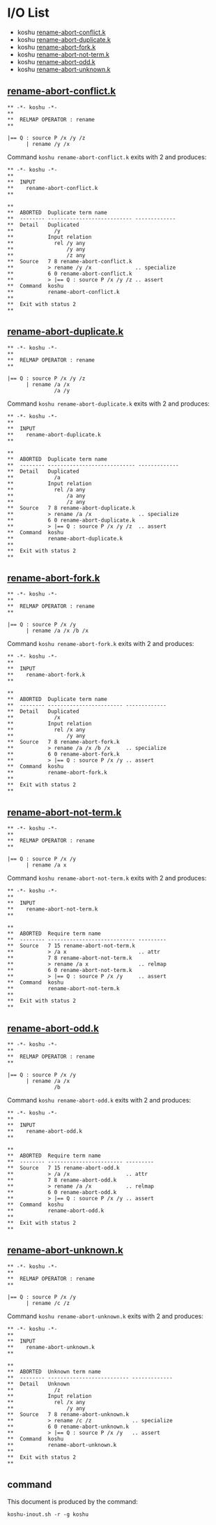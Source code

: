 # I/O List

- koshu [rename-abort-conflict.k](#rename-abort-conflictk)
- koshu [rename-abort-duplicate.k](#rename-abort-duplicatek)
- koshu [rename-abort-fork.k](#rename-abort-forkk)
- koshu [rename-abort-not-term.k](#rename-abort-not-termk)
- koshu [rename-abort-odd.k](#rename-abort-oddk)
- koshu [rename-abort-unknown.k](#rename-abort-unknownk)



## [rename-abort-conflict.k](rename-abort-conflict.k)

```
** -*- koshu -*-
**
**  RELMAP OPERATOR : rename
**

|== Q : source P /x /y /z
      | rename /y /x
```

Command `koshu rename-abort-conflict.k` exits with 2 and produces:

```
** -*- koshu -*-
**
**  INPUT
**    rename-abort-conflict.k
**

**
**  ABORTED  Duplicate term name
**  -------- --------------------------- -------------
**  Detail   Duplicated
**             /y
**           Input relation
**             rel /y any
**                 /y any
**                 /z any
**  Source   7 8 rename-abort-conflict.k
**           > rename /y /x              .. specialize
**           6 0 rename-abort-conflict.k
**           > |== Q : source P /x /y /z .. assert
**  Command  koshu
**           rename-abort-conflict.k
**
**  Exit with status 2
**
```



## [rename-abort-duplicate.k](rename-abort-duplicate.k)

```
** -*- koshu -*-
**
**  RELMAP OPERATOR : rename
**

|== Q : source P /x /y /z
      | rename /a /x
               /a /y
```

Command `koshu rename-abort-duplicate.k` exits with 2 and produces:

```
** -*- koshu -*-
**
**  INPUT
**    rename-abort-duplicate.k
**

**
**  ABORTED  Duplicate term name
**  -------- ---------------------------- -------------
**  Detail   Duplicated
**             /a
**           Input relation
**             rel /a any
**                 /a any
**                 /z any
**  Source   7 8 rename-abort-duplicate.k
**           > rename /a /x               .. specialize
**           6 0 rename-abort-duplicate.k
**           > |== Q : source P /x /y /z  .. assert
**  Command  koshu
**           rename-abort-duplicate.k
**
**  Exit with status 2
**
```



## [rename-abort-fork.k](rename-abort-fork.k)

```
** -*- koshu -*-
**
**  RELMAP OPERATOR : rename
**

|== Q : source P /x /y
      | rename /a /x /b /x
```

Command `koshu rename-abort-fork.k` exits with 2 and produces:

```
** -*- koshu -*-
**
**  INPUT
**    rename-abort-fork.k
**

**
**  ABORTED  Duplicate term name
**  -------- ------------------------ -------------
**  Detail   Duplicated
**             /x
**           Input relation
**             rel /x any
**                 /y any
**  Source   7 8 rename-abort-fork.k
**           > rename /a /x /b /x     .. specialize
**           6 0 rename-abort-fork.k
**           > |== Q : source P /x /y .. assert
**  Command  koshu
**           rename-abort-fork.k
**
**  Exit with status 2
**
```



## [rename-abort-not-term.k](rename-abort-not-term.k)

```
** -*- koshu -*-
**
**  RELMAP OPERATOR : rename
**

|== Q : source P /x /y
      | rename /a x
```

Command `koshu rename-abort-not-term.k` exits with 2 and produces:

```
** -*- koshu -*-
**
**  INPUT
**    rename-abort-not-term.k
**

**
**  ABORTED  Require term name
**  -------- ---------------------------- ---------
**  Source   7 15 rename-abort-not-term.k
**           > /a x                       .. attr
**           7 8 rename-abort-not-term.k
**           > rename /a x                .. relmap
**           6 0 rename-abort-not-term.k
**           > |== Q : source P /x /y     .. assert
**  Command  koshu
**           rename-abort-not-term.k
**
**  Exit with status 2
**
```



## [rename-abort-odd.k](rename-abort-odd.k)

```
** -*- koshu -*-
**
**  RELMAP OPERATOR : rename
**

|== Q : source P /x /y
      | rename /a /x
               /b
```

Command `koshu rename-abort-odd.k` exits with 2 and produces:

```
** -*- koshu -*-
**
**  INPUT
**    rename-abort-odd.k
**

**
**  ABORTED  Require term name
**  -------- ------------------------ ---------
**  Source   7 15 rename-abort-odd.k
**           > /a /x                  .. attr
**           7 8 rename-abort-odd.k
**           > rename /a /x           .. relmap
**           6 0 rename-abort-odd.k
**           > |== Q : source P /x /y .. assert
**  Command  koshu
**           rename-abort-odd.k
**
**  Exit with status 2
**
```



## [rename-abort-unknown.k](rename-abort-unknown.k)

```
** -*- koshu -*-
**
**  RELMAP OPERATOR : rename
**

|== Q : source P /x /y
      | rename /c /z
```

Command `koshu rename-abort-unknown.k` exits with 2 and produces:

```
** -*- koshu -*-
**
**  INPUT
**    rename-abort-unknown.k
**

**
**  ABORTED  Unknown term name
**  -------- -------------------------- -------------
**  Detail   Unknown
**             /z
**           Input relation
**             rel /x any
**                 /y any
**  Source   7 8 rename-abort-unknown.k
**           > rename /c /z             .. specialize
**           6 0 rename-abort-unknown.k
**           > |== Q : source P /x /y   .. assert
**  Command  koshu
**           rename-abort-unknown.k
**
**  Exit with status 2
**
```



## command

This document is produced by the command:

```
koshu-inout.sh -r -g koshu
```
